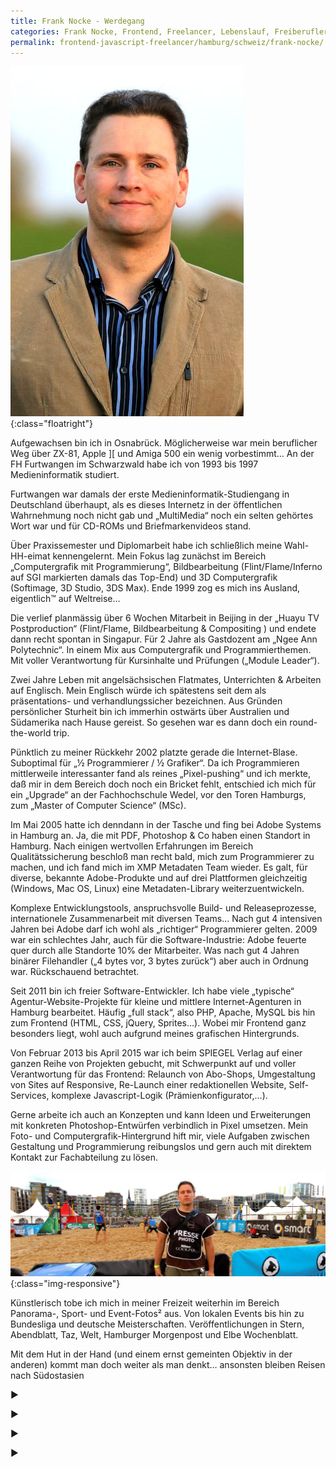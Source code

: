 ```yaml
---
title: Frank Nocke - Werdegang
categories: Frank Nocke, Frontend, Freelancer, Lebenslauf, Freiberufler, Web Entwickler, Javascript
permalink: frontend-javascript-freelancer/hamburg/schweiz/frank-nocke/
---
```


![Frank Nocke Presse Fotographie](/img/frank-nocke/portrait/frank-nocke-deich.jpg){:class="floatright"}

Aufgewachsen bin ich in Osnabrück. Möglicherweise war mein beruflicher Weg über ZX-81, Apple ][ und Amiga 500 ein wenig vorbestimmt… An der FH Furtwangen im Schwarzwald habe ich von 1993 bis 1997 Medieninformatik studiert.

Furtwangen war damals der erste Medieninformatik-Studiengang in Deutschland überhaupt, als es dieses Internetz in der öffentlichen Wahrnehmung noch nicht gab und „MultiMedia“ noch ein selten gehörtes Wort war und für CD-ROMs und Briefmarkenvideos stand.

Über Praxissemester und Diplomarbeit habe ich schließlich meine Wahl-HH-eimat kennengelernt. Mein Fokus lag zunächst im Bereich „Computergrafik mit Programmierung“, Bildbearbeitung (Flint/Flame/Inferno auf SGI markierten damals das Top-End) und 3D Computergrafik (Softimage, 3D Studio, 3DS Max). Ende 1999 zog es mich ins Ausland, eigentlich™ auf Weltreise…

Die verlief planmässig über 6 Wochen Mitarbeit in Beijing in der „Huayu TV Postproduction“ (Flint/Flame, Bildbearbeitung & Compositing ) und endete dann recht spontan in Singapur. Für 2 Jahre als Gastdozent am „Ngee Ann Polytechnic“. In einem Mix aus Computergrafik und Programmierthemen. Mit voller Verantwortung für Kursinhalte und Prüfungen („Module Leader“).

Zwei Jahre Leben mit angelsächsischen Flatmates, Unterrichten & Arbeiten auf Englisch. Mein Englisch würde ich spätestens seit dem als präsentations- und verhandlungssicher bezeichnen. Aus Gründen persönlicher Sturheit bin ich immerhin ostwärts über Australien und Südamerika nach Hause gereist. So gesehen war es dann doch ein round-the-world trip.

Pünktlich zu meiner Rückkehr 2002 platzte gerade die Internet-Blase. Suboptimal für „½ Programmierer / ½ Grafiker“. Da ich Programmieren mittlerweile interessanter fand als reines „Pixel-pushing“ und ich merkte, daß mir in dem Bereich doch noch ein Bricket fehlt, entschied ich mich für ein „Upgrade“ an der Fachhochschule Wedel, vor den Toren Hamburgs, zum „Master of Computer Science“ (MSc).

Im Mai 2005 hatte ich denndann in der Tasche und fing bei Adobe Systems in Hamburg an. Ja, die mit PDF, Photoshop & Co haben einen Standort in Hamburg. Nach einigen wertvollen Erfahrungen im Bereich Qualitätssicherung beschloß man recht bald, mich zum Programmierer zu machen, und ich fand mich im XMP Metadaten Team wieder. Es galt, für diverse, bekannte Adobe-Produkte und auf drei Plattformen gleichzeitig (Windows, Mac OS, Linux) eine Metadaten-Library weiterzuentwickeln.

Komplexe Entwicklungstools, anspruchsvolle Build- und Releaseprozesse, internationele Zusammenarbeit mit diversen Teams… Nach gut 4 intensiven Jahren bei Adobe darf ich wohl als „richtiger“ Programmierer gelten. 2009 war ein schlechtes Jahr, auch für die Software-Industrie: Adobe feuerte quer durch alle Standorte 10% der Mitarbeiter. Was nach gut 4 Jahren binärer Filehandler („4 bytes vor, 3 bytes zurück“) aber auch in Ordnung war. Rückschauend betrachtet.

Seit 2011 bin ich freier Software-Entwickler. Ich habe viele „typische“ Agentur-Website-Projekte für kleine und mittlere Internet-Agenturen in Hamburg bearbeitet. Häufig „full stack“, also PHP, Apache, MySQL bis hin zum Frontend (HTML, CSS, jQuery, Sprites…). Wobei mir Frontend ganz besonders liegt, wohl auch aufgrund meines grafischen Hintergrunds.

Von Februar 2013 bis April 2015 war ich beim SPIEGEL Verlag auf einer ganzen Reihe von Projekten gebucht, mit Schwerpunkt auf und voller Verantwortung für das Frontend: Relaunch von Abo-Shops, Umgestaltung von Sites auf Responsive, Re-Launch einer redaktionellen Website, Self-Services, komplexe Javascript-Logik (Prämienkonfigurator,…).

Gerne arbeite ich auch an Konzepten und kann Ideen und Erweiterungen mit konkreten Photoshop-Entwürfen verbindlich in Pixel umsetzen. Mein Foto- und Computergrafik-Hintergrund hift mir, viele Aufgaben zwischen Gestaltung und Programmierung reibungslos und gern auch mit direktem Kontakt zur Fachabteilung zu lösen.

![Frank Nocke Presse Fotographie](/img/frank-nocke/frank-nocke-portrait-beach.jpg){:class="img-responsive"}


Künstlerisch tobe ich mich in meiner Freizeit weiterhin im Bereich Panorama-, Sport- und Event-Fotos² aus. Von lokalen Events bis hin zu Bundesliga und deutsche Meisterschaften. Veröffentlichungen in Stern, Abendblatt, Taz, Welt, Hamburger Morgenpost und Elbe Wochenblatt.

Mit dem Hut in der Hand (und einem ernst gemeinten Objektiv in der anderen) kommt man doch weiter als man denkt… ansonsten bleiben Reisen nach Südostasien

►

►

►

►

